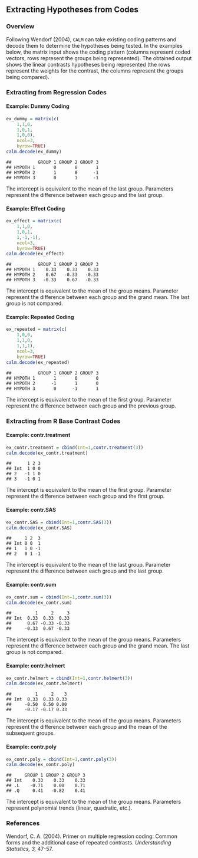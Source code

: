 
## Extracting Hypotheses from Codes

### Overview

Following Wendorf (2004), `CALM` can take existing coding patterns and decode them to determine the hypotheses being tested. In the examples below, the matrix input shows the coding pattern (columns represent coded vectors, rows represent the groups being represented). The obtained output shows the linear contrasts hypotheses being represented (the rows represent the weights for the contrast, the columns represent the groups being compared).

### Extracting from Regression Codes

#### Example: Dummy Coding


```r
ex_dummy = matrix(c(
    1,1,0,
    1,0,1,
    1,0,0),
    ncol=3,
    byrow=TRUE)
calm.decode(ex_dummy)
```

```
##          GROUP 1 GROUP 2 GROUP 3
## HYPOTH 1       0       0       1
## HYPOTH 2       1       0      -1
## HYPOTH 3       0       1      -1
```

The intercept is equivalent to the mean of the last group. Parameters represent the difference between each group and the last group. 

#### Example: Effect Coding


```r
ex_effect = matrix(c(
    1,1,0,
    1,0,1,
    1,-1,-1),
    ncol=3,
    byrow=TRUE)
calm.decode(ex_effect)
```

```
##          GROUP 1 GROUP 2 GROUP 3
## HYPOTH 1    0.33    0.33    0.33
## HYPOTH 2    0.67   -0.33   -0.33
## HYPOTH 3   -0.33    0.67   -0.33
```

The intercept is equivalent to the mean of the group means. Parameter represent the difference between each group and the grand mean. The last group is not compared. 

#### Example: Repeated Coding


```r
ex_repeated = matrix(c(
    1,0,0,
    1,1,0,
    1,1,1),
    ncol=3,
    byrow=TRUE)
calm.decode(ex_repeated)
```

```
##          GROUP 1 GROUP 2 GROUP 3
## HYPOTH 1       1       0       0
## HYPOTH 2      -1       1       0
## HYPOTH 3       0      -1       1
```

The intercept is equivalent to the mean of the first group. Parameter represent the difference between each group and the previous group. 

### Extracting from R Base Contrast Codes

#### Example: contr.treatment


```r
ex_contr.treatment = cbind(Int=1,contr.treatment(3))
calm.decode(ex_contr.treatment)
```

```
##      1 2 3
## Int  1 0 0
## 2   -1 1 0
## 3   -1 0 1
```

The intercept is equivalent to the mean of the first group. Parameter represent the difference between each group and the first group. 

#### Example: contr.SAS


```r
ex_contr.SAS = cbind(Int=1,contr.SAS(3))
calm.decode(ex_contr.SAS)
```

```
##     1 2  3
## Int 0 0  1
## 1   1 0 -1
## 2   0 1 -1
```

The intercept is equivalent to the mean of the last group. Parameter represent the difference between each group and the last group.

#### Example: contr.sum


```r
ex_contr.sum = cbind(Int=1,contr.sum(3))
calm.decode(ex_contr.sum)
```

```
##         1     2     3
## Int  0.33  0.33  0.33
##      0.67 -0.33 -0.33
##     -0.33  0.67 -0.33
```

The intercept is equivalent to the mean of the group means. Parameters represent the difference between each group and the grand mean. The last group is not compared.

#### Example: contr.helmert


```r
ex_contr.helmert = cbind(Int=1,contr.helmert(3))
calm.decode(ex_contr.helmert)
```

```
##         1     2    3
## Int  0.33  0.33 0.33
##     -0.50  0.50 0.00
##     -0.17 -0.17 0.33
```

The intercept is equivalent to the mean of the group means. Parameters represent the difference between each group and the mean of the subsequent groups. 

#### Example: contr.poly


```r
ex_contr.poly = cbind(Int=1,contr.poly(3))
calm.decode(ex_contr.poly)
```

```
##     GROUP 1 GROUP 2 GROUP 3
## Int    0.33    0.33    0.33
## .L    -0.71    0.00    0.71
## .Q     0.41   -0.82    0.41
```

The intercept is equivalent to the mean of the group means. Parameters represent polynomial trends (linear, quadratic, etc.).

### References

Wendorf, C. A. (2004). Primer on multiple regression coding: Common forms and the additional case of repeated contrasts. *Understanding Statistics, 3,* 47-57. 
